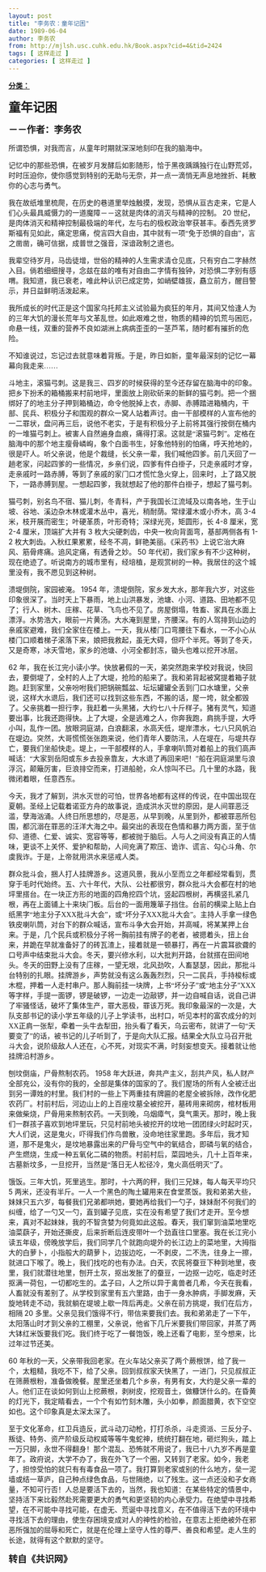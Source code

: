 ```yaml
---
layout: post
title: "李务农：童年记困"
date: 1989-06-04
author: 李务农
from: http://mjlsh.usc.cuhk.edu.hk/Book.aspx?cid=4&tid=2424
tags: [ 这样走过 ]
categories: [ 这样走过 ]
---
```


<div style="margin: 15px 10px 10px 0px;">
 <div>
  <span id="ctl00_ContentPlaceHolder1_chapter1_SubjectLabel" style="font-weight:bold;text-decoration:underline;">
   分类：
  </span>
 </div>
 <!--[if gte mso 9]><xml>
 <o:OfficeDocumentSettings>
  <o:AllowPNG/>
 </o:OfficeDocumentSettings>
</xml><![endif]-->
 <!--[if gte mso 9]><xml>
 <w:WordDocument>
  <w:View>Normal</w:View>
  <w:Zoom>0</w:Zoom>
  <w:TrackMoves/>
  <w:TrackFormatting/>
  <w:PunctuationKerning/>
  <w:ValidateAgainstSchemas/>
  <w:SaveIfXMLInvalid>false</w:SaveIfXMLInvalid>
  <w:IgnoreMixedContent>false</w:IgnoreMixedContent>
  <w:AlwaysShowPlaceholderText>false</w:AlwaysShowPlaceholderText>
  <w:DoNotPromoteQF/>
  <w:LidThemeOther>EN-US</w:LidThemeOther>
  <w:LidThemeAsian>JA</w:LidThemeAsian>
  <w:LidThemeComplexScript>X-NONE</w:LidThemeComplexScript>
  <w:Compatibility>
   <w:BreakWrappedTables/>
   <w:SnapToGridInCell/>
   <w:WrapTextWithPunct/>
   <w:UseAsianBreakRules/>
   <w:DontGrowAutofit/>
   <w:SplitPgBreakAndParaMark/>
   <w:EnableOpenTypeKerning/>
   <w:DontFlipMirrorIndents/>
   <w:OverrideTableStyleHps/>
   <w:UseFELayout/>
  </w:Compatibility>
  <m:mathPr>
   <m:mathFont m:val="Cambria Math"/>
   <m:brkBin m:val="before"/>
   <m:brkBinSub m:val="&#45;-"/>
   <m:smallFrac m:val="off"/>
   <m:dispDef/>
   <m:lMargin m:val="0"/>
   <m:rMargin m:val="0"/>
   <m:defJc m:val="centerGroup"/>
   <m:wrapIndent m:val="1440"/>
   <m:intLim m:val="subSup"/>
   <m:naryLim m:val="undOvr"/>
  </m:mathPr></w:WordDocument>
</xml><![endif]-->
 <!--[if gte mso 9]><xml>
 <w:LatentStyles DefLockedState="false" DefUnhideWhenUsed="true"
  DefSemiHidden="true" DefQFormat="false" DefPriority="99"
  LatentStyleCount="276">
  <w:LsdException Locked="false" Priority="0" SemiHidden="false"
   UnhideWhenUsed="false" QFormat="true" Name="Normal"/>
  <w:LsdException Locked="false" Priority="9" SemiHidden="false"
   UnhideWhenUsed="false" QFormat="true" Name="heading 1"/>
  <w:LsdException Locked="false" Priority="9" QFormat="true" Name="heading 2"/>
  <w:LsdException Locked="false" Priority="9" QFormat="true" Name="heading 3"/>
  <w:LsdException Locked="false" Priority="9" QFormat="true" Name="heading 4"/>
  <w:LsdException Locked="false" Priority="9" QFormat="true" Name="heading 5"/>
  <w:LsdException Locked="false" Priority="9" QFormat="true" Name="heading 6"/>
  <w:LsdException Locked="false" Priority="9" QFormat="true" Name="heading 7"/>
  <w:LsdException Locked="false" Priority="9" QFormat="true" Name="heading 8"/>
  <w:LsdException Locked="false" Priority="9" QFormat="true" Name="heading 9"/>
  <w:LsdException Locked="false" Priority="39" Name="toc 1"/>
  <w:LsdException Locked="false" Priority="39" Name="toc 2"/>
  <w:LsdException Locked="false" Priority="39" Name="toc 3"/>
  <w:LsdException Locked="false" Priority="39" Name="toc 4"/>
  <w:LsdException Locked="false" Priority="39" Name="toc 5"/>
  <w:LsdException Locked="false" Priority="39" Name="toc 6"/>
  <w:LsdException Locked="false" Priority="39" Name="toc 7"/>
  <w:LsdException Locked="false" Priority="39" Name="toc 8"/>
  <w:LsdException Locked="false" Priority="39" Name="toc 9"/>
  <w:LsdException Locked="false" Priority="35" QFormat="true" Name="caption"/>
  <w:LsdException Locked="false" Priority="10" SemiHidden="false"
   UnhideWhenUsed="false" QFormat="true" Name="Title"/>
  <w:LsdException Locked="false" Priority="0" Name="Default Paragraph Font"/>
  <w:LsdException Locked="false" Priority="11" SemiHidden="false"
   UnhideWhenUsed="false" QFormat="true" Name="Subtitle"/>
  <w:LsdException Locked="false" Priority="22" SemiHidden="false"
   UnhideWhenUsed="false" QFormat="true" Name="Strong"/>
  <w:LsdException Locked="false" Priority="20" SemiHidden="false"
   UnhideWhenUsed="false" QFormat="true" Name="Emphasis"/>
  <w:LsdException Locked="false" Priority="59" SemiHidden="false"
   UnhideWhenUsed="false" Name="Table Grid"/>
  <w:LsdException Locked="false" UnhideWhenUsed="false" Name="Placeholder Text"/>
  <w:LsdException Locked="false" Priority="1" SemiHidden="false"
   UnhideWhenUsed="false" QFormat="true" Name="No Spacing"/>
  <w:LsdException Locked="false" Priority="60" SemiHidden="false"
   UnhideWhenUsed="false" Name="Light Shading"/>
  <w:LsdException Locked="false" Priority="61" SemiHidden="false"
   UnhideWhenUsed="false" Name="Light List"/>
  <w:LsdException Locked="false" Priority="62" SemiHidden="false"
   UnhideWhenUsed="false" Name="Light Grid"/>
  <w:LsdException Locked="false" Priority="63" SemiHidden="false"
   UnhideWhenUsed="false" Name="Medium Shading 1"/>
  <w:LsdException Locked="false" Priority="64" SemiHidden="false"
   UnhideWhenUsed="false" Name="Medium Shading 2"/>
  <w:LsdException Locked="false" Priority="65" SemiHidden="false"
   UnhideWhenUsed="false" Name="Medium List 1"/>
  <w:LsdException Locked="false" Priority="66" SemiHidden="false"
   UnhideWhenUsed="false" Name="Medium List 2"/>
  <w:LsdException Locked="false" Priority="67" SemiHidden="false"
   UnhideWhenUsed="false" Name="Medium Grid 1"/>
  <w:LsdException Locked="false" Priority="68" SemiHidden="false"
   UnhideWhenUsed="false" Name="Medium Grid 2"/>
  <w:LsdException Locked="false" Priority="69" SemiHidden="false"
   UnhideWhenUsed="false" Name="Medium Grid 3"/>
  <w:LsdException Locked="false" Priority="70" SemiHidden="false"
   UnhideWhenUsed="false" Name="Dark List"/>
  <w:LsdException Locked="false" Priority="71" SemiHidden="false"
   UnhideWhenUsed="false" Name="Colorful Shading"/>
  <w:LsdException Locked="false" Priority="72" SemiHidden="false"
   UnhideWhenUsed="false" Name="Colorful List"/>
  <w:LsdException Locked="false" Priority="73" SemiHidden="false"
   UnhideWhenUsed="false" Name="Colorful Grid"/>
  <w:LsdException Locked="false" Priority="60" SemiHidden="false"
   UnhideWhenUsed="false" Name="Light Shading Accent 1"/>
  <w:LsdException Locked="false" Priority="61" SemiHidden="false"
   UnhideWhenUsed="false" Name="Light List Accent 1"/>
  <w:LsdException Locked="false" Priority="62" SemiHidden="false"
   UnhideWhenUsed="false" Name="Light Grid Accent 1"/>
  <w:LsdException Locked="false" Priority="63" SemiHidden="false"
   UnhideWhenUsed="false" Name="Medium Shading 1 Accent 1"/>
  <w:LsdException Locked="false" Priority="64" SemiHidden="false"
   UnhideWhenUsed="false" Name="Medium Shading 2 Accent 1"/>
  <w:LsdException Locked="false" Priority="65" SemiHidden="false"
   UnhideWhenUsed="false" Name="Medium List 1 Accent 1"/>
  <w:LsdException Locked="false" UnhideWhenUsed="false" Name="Revision"/>
  <w:LsdException Locked="false" Priority="34" SemiHidden="false"
   UnhideWhenUsed="false" QFormat="true" Name="List Paragraph"/>
  <w:LsdException Locked="false" Priority="29" SemiHidden="false"
   UnhideWhenUsed="false" QFormat="true" Name="Quote"/>
  <w:LsdException Locked="false" Priority="30" SemiHidden="false"
   UnhideWhenUsed="false" QFormat="true" Name="Intense Quote"/>
  <w:LsdException Locked="false" Priority="66" SemiHidden="false"
   UnhideWhenUsed="false" Name="Medium List 2 Accent 1"/>
  <w:LsdException Locked="false" Priority="67" SemiHidden="false"
   UnhideWhenUsed="false" Name="Medium Grid 1 Accent 1"/>
  <w:LsdException Locked="false" Priority="68" SemiHidden="false"
   UnhideWhenUsed="false" Name="Medium Grid 2 Accent 1"/>
  <w:LsdException Locked="false" Priority="69" SemiHidden="false"
   UnhideWhenUsed="false" Name="Medium Grid 3 Accent 1"/>
  <w:LsdException Locked="false" Priority="70" SemiHidden="false"
   UnhideWhenUsed="false" Name="Dark List Accent 1"/>
  <w:LsdException Locked="false" Priority="71" SemiHidden="false"
   UnhideWhenUsed="false" Name="Colorful Shading Accent 1"/>
  <w:LsdException Locked="false" Priority="72" SemiHidden="false"
   UnhideWhenUsed="false" Name="Colorful List Accent 1"/>
  <w:LsdException Locked="false" Priority="73" SemiHidden="false"
   UnhideWhenUsed="false" Name="Colorful Grid Accent 1"/>
  <w:LsdException Locked="false" Priority="60" SemiHidden="false"
   UnhideWhenUsed="false" Name="Light Shading Accent 2"/>
  <w:LsdException Locked="false" Priority="61" SemiHidden="false"
   UnhideWhenUsed="false" Name="Light List Accent 2"/>
  <w:LsdException Locked="false" Priority="62" SemiHidden="false"
   UnhideWhenUsed="false" Name="Light Grid Accent 2"/>
  <w:LsdException Locked="false" Priority="63" SemiHidden="false"
   UnhideWhenUsed="false" Name="Medium Shading 1 Accent 2"/>
  <w:LsdException Locked="false" Priority="64" SemiHidden="false"
   UnhideWhenUsed="false" Name="Medium Shading 2 Accent 2"/>
  <w:LsdException Locked="false" Priority="65" SemiHidden="false"
   UnhideWhenUsed="false" Name="Medium List 1 Accent 2"/>
  <w:LsdException Locked="false" Priority="66" SemiHidden="false"
   UnhideWhenUsed="false" Name="Medium List 2 Accent 2"/>
  <w:LsdException Locked="false" Priority="67" SemiHidden="false"
   UnhideWhenUsed="false" Name="Medium Grid 1 Accent 2"/>
  <w:LsdException Locked="false" Priority="68" SemiHidden="false"
   UnhideWhenUsed="false" Name="Medium Grid 2 Accent 2"/>
  <w:LsdException Locked="false" Priority="69" SemiHidden="false"
   UnhideWhenUsed="false" Name="Medium Grid 3 Accent 2"/>
  <w:LsdException Locked="false" Priority="70" SemiHidden="false"
   UnhideWhenUsed="false" Name="Dark List Accent 2"/>
  <w:LsdException Locked="false" Priority="71" SemiHidden="false"
   UnhideWhenUsed="false" Name="Colorful Shading Accent 2"/>
  <w:LsdException Locked="false" Priority="72" SemiHidden="false"
   UnhideWhenUsed="false" Name="Colorful List Accent 2"/>
  <w:LsdException Locked="false" Priority="73" SemiHidden="false"
   UnhideWhenUsed="false" Name="Colorful Grid Accent 2"/>
  <w:LsdException Locked="false" Priority="60" SemiHidden="false"
   UnhideWhenUsed="false" Name="Light Shading Accent 3"/>
  <w:LsdException Locked="false" Priority="61" SemiHidden="false"
   UnhideWhenUsed="false" Name="Light List Accent 3"/>
  <w:LsdException Locked="false" Priority="62" SemiHidden="false"
   UnhideWhenUsed="false" Name="Light Grid Accent 3"/>
  <w:LsdException Locked="false" Priority="63" SemiHidden="false"
   UnhideWhenUsed="false" Name="Medium Shading 1 Accent 3"/>
  <w:LsdException Locked="false" Priority="64" SemiHidden="false"
   UnhideWhenUsed="false" Name="Medium Shading 2 Accent 3"/>
  <w:LsdException Locked="false" Priority="65" SemiHidden="false"
   UnhideWhenUsed="false" Name="Medium List 1 Accent 3"/>
  <w:LsdException Locked="false" Priority="66" SemiHidden="false"
   UnhideWhenUsed="false" Name="Medium List 2 Accent 3"/>
  <w:LsdException Locked="false" Priority="67" SemiHidden="false"
   UnhideWhenUsed="false" Name="Medium Grid 1 Accent 3"/>
  <w:LsdException Locked="false" Priority="68" SemiHidden="false"
   UnhideWhenUsed="false" Name="Medium Grid 2 Accent 3"/>
  <w:LsdException Locked="false" Priority="69" SemiHidden="false"
   UnhideWhenUsed="false" Name="Medium Grid 3 Accent 3"/>
  <w:LsdException Locked="false" Priority="70" SemiHidden="false"
   UnhideWhenUsed="false" Name="Dark List Accent 3"/>
  <w:LsdException Locked="false" Priority="71" SemiHidden="false"
   UnhideWhenUsed="false" Name="Colorful Shading Accent 3"/>
  <w:LsdException Locked="false" Priority="72" SemiHidden="false"
   UnhideWhenUsed="false" Name="Colorful List Accent 3"/>
  <w:LsdException Locked="false" Priority="73" SemiHidden="false"
   UnhideWhenUsed="false" Name="Colorful Grid Accent 3"/>
  <w:LsdException Locked="false" Priority="60" SemiHidden="false"
   UnhideWhenUsed="false" Name="Light Shading Accent 4"/>
  <w:LsdException Locked="false" Priority="61" SemiHidden="false"
   UnhideWhenUsed="false" Name="Light List Accent 4"/>
  <w:LsdException Locked="false" Priority="62" SemiHidden="false"
   UnhideWhenUsed="false" Name="Light Grid Accent 4"/>
  <w:LsdException Locked="false" Priority="63" SemiHidden="false"
   UnhideWhenUsed="false" Name="Medium Shading 1 Accent 4"/>
  <w:LsdException Locked="false" Priority="64" SemiHidden="false"
   UnhideWhenUsed="false" Name="Medium Shading 2 Accent 4"/>
  <w:LsdException Locked="false" Priority="65" SemiHidden="false"
   UnhideWhenUsed="false" Name="Medium List 1 Accent 4"/>
  <w:LsdException Locked="false" Priority="66" SemiHidden="false"
   UnhideWhenUsed="false" Name="Medium List 2 Accent 4"/>
  <w:LsdException Locked="false" Priority="67" SemiHidden="false"
   UnhideWhenUsed="false" Name="Medium Grid 1 Accent 4"/>
  <w:LsdException Locked="false" Priority="68" SemiHidden="false"
   UnhideWhenUsed="false" Name="Medium Grid 2 Accent 4"/>
  <w:LsdException Locked="false" Priority="69" SemiHidden="false"
   UnhideWhenUsed="false" Name="Medium Grid 3 Accent 4"/>
  <w:LsdException Locked="false" Priority="70" SemiHidden="false"
   UnhideWhenUsed="false" Name="Dark List Accent 4"/>
  <w:LsdException Locked="false" Priority="71" SemiHidden="false"
   UnhideWhenUsed="false" Name="Colorful Shading Accent 4"/>
  <w:LsdException Locked="false" Priority="72" SemiHidden="false"
   UnhideWhenUsed="false" Name="Colorful List Accent 4"/>
  <w:LsdException Locked="false" Priority="73" SemiHidden="false"
   UnhideWhenUsed="false" Name="Colorful Grid Accent 4"/>
  <w:LsdException Locked="false" Priority="60" SemiHidden="false"
   UnhideWhenUsed="false" Name="Light Shading Accent 5"/>
  <w:LsdException Locked="false" Priority="61" SemiHidden="false"
   UnhideWhenUsed="false" Name="Light List Accent 5"/>
  <w:LsdException Locked="false" Priority="62" SemiHidden="false"
   UnhideWhenUsed="false" Name="Light Grid Accent 5"/>
  <w:LsdException Locked="false" Priority="63" SemiHidden="false"
   UnhideWhenUsed="false" Name="Medium Shading 1 Accent 5"/>
  <w:LsdException Locked="false" Priority="64" SemiHidden="false"
   UnhideWhenUsed="false" Name="Medium Shading 2 Accent 5"/>
  <w:LsdException Locked="false" Priority="65" SemiHidden="false"
   UnhideWhenUsed="false" Name="Medium List 1 Accent 5"/>
  <w:LsdException Locked="false" Priority="66" SemiHidden="false"
   UnhideWhenUsed="false" Name="Medium List 2 Accent 5"/>
  <w:LsdException Locked="false" Priority="67" SemiHidden="false"
   UnhideWhenUsed="false" Name="Medium Grid 1 Accent 5"/>
  <w:LsdException Locked="false" Priority="68" SemiHidden="false"
   UnhideWhenUsed="false" Name="Medium Grid 2 Accent 5"/>
  <w:LsdException Locked="false" Priority="69" SemiHidden="false"
   UnhideWhenUsed="false" Name="Medium Grid 3 Accent 5"/>
  <w:LsdException Locked="false" Priority="70" SemiHidden="false"
   UnhideWhenUsed="false" Name="Dark List Accent 5"/>
  <w:LsdException Locked="false" Priority="71" SemiHidden="false"
   UnhideWhenUsed="false" Name="Colorful Shading Accent 5"/>
  <w:LsdException Locked="false" Priority="72" SemiHidden="false"
   UnhideWhenUsed="false" Name="Colorful List Accent 5"/>
  <w:LsdException Locked="false" Priority="73" SemiHidden="false"
   UnhideWhenUsed="false" Name="Colorful Grid Accent 5"/>
  <w:LsdException Locked="false" Priority="60" SemiHidden="false"
   UnhideWhenUsed="false" Name="Light Shading Accent 6"/>
  <w:LsdException Locked="false" Priority="61" SemiHidden="false"
   UnhideWhenUsed="false" Name="Light List Accent 6"/>
  <w:LsdException Locked="false" Priority="62" SemiHidden="false"
   UnhideWhenUsed="false" Name="Light Grid Accent 6"/>
  <w:LsdException Locked="false" Priority="63" SemiHidden="false"
   UnhideWhenUsed="false" Name="Medium Shading 1 Accent 6"/>
  <w:LsdException Locked="false" Priority="64" SemiHidden="false"
   UnhideWhenUsed="false" Name="Medium Shading 2 Accent 6"/>
  <w:LsdException Locked="false" Priority="65" SemiHidden="false"
   UnhideWhenUsed="false" Name="Medium List 1 Accent 6"/>
  <w:LsdException Locked="false" Priority="66" SemiHidden="false"
   UnhideWhenUsed="false" Name="Medium List 2 Accent 6"/>
  <w:LsdException Locked="false" Priority="67" SemiHidden="false"
   UnhideWhenUsed="false" Name="Medium Grid 1 Accent 6"/>
  <w:LsdException Locked="false" Priority="68" SemiHidden="false"
   UnhideWhenUsed="false" Name="Medium Grid 2 Accent 6"/>
  <w:LsdException Locked="false" Priority="69" SemiHidden="false"
   UnhideWhenUsed="false" Name="Medium Grid 3 Accent 6"/>
  <w:LsdException Locked="false" Priority="70" SemiHidden="false"
   UnhideWhenUsed="false" Name="Dark List Accent 6"/>
  <w:LsdException Locked="false" Priority="71" SemiHidden="false"
   UnhideWhenUsed="false" Name="Colorful Shading Accent 6"/>
  <w:LsdException Locked="false" Priority="72" SemiHidden="false"
   UnhideWhenUsed="false" Name="Colorful List Accent 6"/>
  <w:LsdException Locked="false" Priority="73" SemiHidden="false"
   UnhideWhenUsed="false" Name="Colorful Grid Accent 6"/>
  <w:LsdException Locked="false" Priority="19" SemiHidden="false"
   UnhideWhenUsed="false" QFormat="true" Name="Subtle Emphasis"/>
  <w:LsdException Locked="false" Priority="21" SemiHidden="false"
   UnhideWhenUsed="false" QFormat="true" Name="Intense Emphasis"/>
  <w:LsdException Locked="false" Priority="31" SemiHidden="false"
   UnhideWhenUsed="false" QFormat="true" Name="Subtle Reference"/>
  <w:LsdException Locked="false" Priority="32" SemiHidden="false"
   UnhideWhenUsed="false" QFormat="true" Name="Intense Reference"/>
  <w:LsdException Locked="false" Priority="33" SemiHidden="false"
   UnhideWhenUsed="false" QFormat="true" Name="Book Title"/>
  <w:LsdException Locked="false" Priority="37" Name="Bibliography"/>
  <w:LsdException Locked="false" Priority="39" QFormat="true" Name="TOC Heading"/>
 </w:LatentStyles>
</xml><![endif]-->
 <!--[if gte mso 10]>
<style>
 /* Style Definitions */
table.MsoNormalTable
	{mso-style-name:"Table Normal";
	mso-tstyle-rowband-size:0;
	mso-tstyle-colband-size:0;
	mso-style-noshow:yes;
	mso-style-priority:99;
	mso-style-parent:"";
	mso-padding-alt:0in 5.4pt 0in 5.4pt;
	mso-para-margin:0in;
	mso-para-margin-bottom:.0001pt;
	mso-pagination:widow-orphan;
	font-size:10.0pt;
	font-family:"Times New Roman";}
</style>
<![endif]-->
 <!--StartFragment-->
 <p class="MsoNormal">
  <o:p>
  </o:p>
 </p>
 <p class="MsoNormal">
  <b>
   <span lang="ZH-CN" style='font-family:宋体;mso-ascii-font-family:
"Times New Roman"'>
    <font size="5">
     童年记困
    </font>
   </span>
   <o:p>
   </o:p>
  </b>
 </p>
 <p class="MsoNormal">
  <b>
   <span lang="ZH-CN" style='font-family:宋体;mso-ascii-font-family:
"Times New Roman"'>
    <font size="4">
     －－作者：李务农
    </font>
   </span>
   <o:p>
   </o:p>
  </b>
 </p>
 <p class="MsoNormal">
  <o:p>
  </o:p>
 </p>
 <p class="MsoNormal">
  <span lang="ZH-CN" style='font-family:宋体;mso-ascii-font-family:
"Times New Roman"'>
   所谓恐惧，对我而言，从童年时期就深深地刻印在我的脑海中。
  </span>
  <o:p>
  </o:p>
 </p>
 <p class="MsoNormal">
  <span lang="ZH-CN" style='font-family:宋体;mso-ascii-font-family:
"Times New Roman"'>
   记忆中的那些恐惧，在被岁月发酵后如影随形，恰于黑夜踽踽独行在山野荒郊，时时压迫你，使你感觉到特别的无助与无奈，并一点一滴悄无声息地挫折、耗散你的心志与勇气。
  </span>
  <o:p>
  </o:p>
 </p>
 <p class="MsoNormal">
  <span lang="ZH-CN" style='font-family:宋体;mso-ascii-font-family:
"Times New Roman"'>
   我在故纸堆里梳爬，在历史的巷道里举烛触摸，发现，恐惧从亘古走来，它是人们心头最具威慑力的一道魔障－－这就是肉体的消灭与精神的控制。
  </span>
  20
  <span lang="ZH-CN" style='font-family:宋体;mso-ascii-font-family:"Times New Roman"'>
   世纪，是肉体消灭和精神控制最极端的年代，左与右的极权政治宰获甚丰。泰西先贤罗斯福有见如此，痛定思痛，傥言四大自由，其中就有一项“免于恐惧的自由”，言之凿凿，确可信据，成普世之强音，深谙政制之道也。
  </span>
  <o:p>
  </o:p>
 </p>
 <p class="MsoNormal">
  <span lang="ZH-CN" style='font-family:宋体;mso-ascii-font-family:
"Times New Roman"'>
   我辈空待岁月，马齿徒增，世俗的精神的人生需求清仓见底，只有穷白二字赫然入目。倘若细细搜寻，念兹在兹的唯有对自由二字情有独钟，对恐惧二字别有感喟。我知道，我已衰老，唯此种认识已成定势，如峭壁雄拔，矗立前方，醒目警示，并日益鲜明活泼起来。
  </span>
  <o:p>
  </o:p>
 </p>
 <p class="MsoNormal">
  <span lang="ZH-CN" style='font-family:宋体;mso-ascii-font-family:
"Times New Roman"'>
   我所成长的时代正是这个国家乌托邦主义试验最为疯狂的年月，其间又恰逢人为的三年大饥的漫长荒年与文革乱世。如此艰难之世，物质的精神的饥荒与困厄，命悬一线，双重的营养不良如湖洲上病病歪歪的一茎芦苇，随时都有摧折的危险。
  </span>
  <o:p>
  </o:p>
 </p>
 <p class="MsoNormal">
  <span lang="ZH-CN" style='font-family:宋体;mso-ascii-font-family:
"Times New Roman"'>
   不知谁说过，忘记过去就意味着背叛。于是，昨日如新，童年最深刻的记忆一幕幕向我走来……
  </span>
  <o:p>
  </o:p>
 </p>
 <p class="MsoNormal">
  <span lang="ZH-CN" style='font-family:宋体;mso-ascii-font-family:
"Times New Roman"'>
   斗地主，滚猫弓刺。这是我三、四岁的时候获得的至今还存留在脑海中的印象。把乡下扮禾的箱桶搬来村前地坪，里面放上刚砍斫来的新鲜的猫弓刺。把一个捆绑好了的地主分子押到箱桶边，命令他脱掉上衣，赤脚、赤膊踏进箱桶内，干部、民兵、积极分子和围观的群众一窝人站着声讨。由一干部模样的人宣布他的一二罪状，盘问再三后，说他不老实，于是有积极分子上前将其强行按倒在桶内的一堆猫弓刺上。被害人自然遍身血痕，痛得打滚。这就是“滚猫弓刺”。定格在脑海中的那个地主瘦骨嶙峋，象个白面书生，好象他特别的怕痛，呼天抢地的，很是吓人。听父亲说，他是个裁缝，长父亲一辈，我们喊他四爹。前几天回了一趟老家，问起四爹的一些情况，乡亲们说，四爹有件白褂子，只走亲戚时才穿，走亲戚时一路赤膊，等到了亲戚的家门口才慌忙急火穿上，回来时，上了路又脱下，一路赤膊到屋。一想起四爹，我就想起了他的那件白褂子，想起了猫弓刺。
  </span>
  <o:p>
  </o:p>
 </p>
 <p class="MsoNormal">
  <span lang="ZH-CN" style='font-family:宋体;mso-ascii-font-family:
"Times New Roman"'>
   猫弓刺，别名鸟不宿、猫儿刺，冬青科，产于我国长江流域及以南各地，生于山坡、谷地、溪边杂木林或灌木丛中，喜光，稍耐荫。常绿灌木或小乔木，高
  </span>
  3-4
  <span lang="ZH-CN" style='font-family:宋体;mso-ascii-font-family:"Times New Roman"'>
   米，枝开展而密生；叶硬革质，叶形奇特；深绿光亮，矩圆形，长
  </span>
  4-8
  <span lang="ZH-CN" style='font-family:宋体;mso-ascii-font-family:"Times New Roman"'>
   厘米，宽
  </span>
  2-4
  <span lang="ZH-CN" style='font-family:宋体;mso-ascii-font-family:"Times New Roman"'>
   厘米，顶端扩大并有
  </span>
  3
  <span lang="ZH-CN" style='font-family:宋体;mso-ascii-font-family:"Times New Roman"'>
   枚大尖硬刺齿，中央一枚向背面弯，基部两侧各有
  </span>
  1-2
  <span lang="ZH-CN" style='font-family:宋体;mso-ascii-font-family:"Times New Roman"'>
   枚大刺齿。入秋红果累累，经冬不凋，鲜艳美丽。《采药书》上说它治大麻风、筋骨疼痛。追风定痛，有透骨之妙。
  </span>
  50
  <span lang="ZH-CN" style='font-family:宋体;mso-ascii-font-family:"Times New Roman"'>
   年代初，我们家乡有不少这种树，现在绝迹了。听说南方的城市里有，经培植，是观赏树的一种。我居住的这个城里没有，我不愿见到这种树。
  </span>
  <o:p>
  </o:p>
 </p>
 <p class="MsoNormal">
  <span lang="ZH-CN" style='font-family:宋体;mso-ascii-font-family:
"Times New Roman"'>
   溃堤倒院，家园被淹。
  </span>
  1954
  <span lang="ZH-CN" style='font-family:
宋体;mso-ascii-font-family:"Times New Roman"'>
   年，溃堤倒院，家乡发大水，那年我六岁，对这些印象很深了。当时天上下暴雨，地上山洪暴发，池塘、小河、道路、田地都不见了；行人、树木、庄稼、花草、飞鸟也不见了。房屋倒塌，牲畜、家具在水面上漂浮。水势浩大，眼前一片黄汤。大水淹到屋里，齐腰深。有的人驾排到山边的亲戚家避难，我们全家住在楼上。一天，我从楼门口弯腰往下看水，一不小心从楼门口顺着梯子滚落下来，娘把我救起，虽无大碍，但吓个半死。等到了冬天，又是奇寒，冰天雪地，家乡的池塘、小河全都封冻，锄头也难以挖开冰层。
  </span>
  <o:p>
  </o:p>
 </p>
 <p class="MsoNormal">
  62
  <span lang="ZH-CN" style='font-family:宋体;mso-ascii-font-family:
"Times New Roman"'>
   年，我在长江完小读小学。快放暑假的一天，弟突然跑来学校对我说，快回去，要倒堤了，全村的人上了大堤，抢险的船来了。我和弟背起被窝提着箱子就跑。赶到家里，父亲吩咐我们把锅碗瓢盆、坛坛罐罐全丢到门口水塘里，父亲说，这样大水退后，我们还可以找到这些东西，不搬的话，屋一垮，就全都毁了。父亲挑着一担行李，我赶着一头黑猪，大约七八十斤样子。猪有灵气，知道要出事，比我还跑得快。上了大堤，全是逃难之人，你奔我跑，肩挑手提，大呼小叫，乱作一团。放眼洞庭湖，白浪翻滚，水高天低，堤岸漂水，七八只风帆泊在堤边。突然，大哥慌慌张张跑来说，他们青年人要防汛，人在堤在，与堤共存亡，要我们坐船快走。堤上，一干部模样的人，手拿喇叭筒对着船上的我们高声喊话：“大家到岳阳或东乡去投亲靠友，大水退了再回来吧！”船在洞庭湖里与浪浮沉，颠簸厉害，巨浪排空而来，打进船舱，众人惊叫不已。几十里的水路，我微闭着眼，任意西东。
  </span>
  <o:p>
  </o:p>
 </p>
 <p class="MsoNormal">
  <span lang="ZH-CN" style='font-family:宋体;mso-ascii-font-family:
"Times New Roman"'>
   今天，我才了解到，洪水灭世的可怕，世界各地都有这样的传说，在中国出现在夏朝。圣经上记载着诺亚方舟的故事说，造成洪水灭世的原因，是人间罪恶泛滥，孽海汹涌。人终日所思想的，尽是恶，从早到晚，从里到外，都被罪恶所包围，都沉溺在罪恶的汪洋大海之中。最突出的表现在色情和暴力两方面，至于信仰、道德、仁爱、诚实、宽容等等，都被抛于脑后。人与人之间没有真正的人情味，更谈不上关怀、爱护和帮助，人间充满了欺压、诡诈、谎言、勾心斗角、尔虞我诈。于是，上帝就用洪水来惩戒人类。
  </span>
  <o:p>
  </o:p>
 </p>
 <p class="MsoNormal">
  <span lang="ZH-CN" style='font-family:宋体;mso-ascii-font-family:
"Times New Roman"'>
   群众批斗会，捆人打人挂牌游乡。这道风景，我从小至而立之年都经常看到，贯穿于毛时代始终。五、六十年代，大队、公社都很穷，群众批斗大会都在村的地坪里搭台。在一块正方形的地面的四角挖四个坑，竖起四根树，再横竖扎紧几根，再在上面铺上十来块门板。后台的一面用篾箪子挡住。台前的横梁上贴上白纸黑字“地主分子ХХХ批斗大会”，或“坏分子ХХХ批斗大会”。主持人手拿一绿色铁皮喇叭筒，对台下的群众喊话，宣布斗争大会开始，并高喊，将某某押上台来。于是，几个民兵或积极分子将一胸前挂有牌子的老者，被摁着头，扭上台来，并跪在早就准备好了的砖瓦渣上，接着就是一顿暴打，再在一片震耳欲聋的口号声中结束批斗大会。冬天，要兴修水利，以大批判开路，台就搭在田间地头。冬天的田野上没有了庄稼，一望无垠，北风劲吹，人畜瑟瑟，因此，那批斗台特别的扎眼。挂牌游乡，声势就没有这么轰轰烈烈，只一二民兵，手持梭标或木棍，押着一人走村串户。那人胸前挂一块牌，上书“坏分子”或“地主分子”ХХХ等字样，手提一面锣，锣是破锣，一边走一边敲锣，并一边自喊自话，说自己讲了牢骚怪话，破坏了集体生产，罪大恶极，罪该万死。我印象最深的一次是，大队支部书记的读小学五年级的儿子上学读书，出村口，听见本村的富农成分的刘ХХ正肩一张犁，牵着一头牛去犁田，抬头看了看天，乌云密布，就讲了一句“天要变了”的话，被书记的儿子听到了，于是向大队汇报。结果全大队立马召开批斗大会，说阶级敌人人还在，心不死，对现实不满，时刻妄想变天。接着就让他挂牌沿村游乡。
  </span>
  <o:p>
  </o:p>
 </p>
 <p class="MsoNormal">
  <span lang="ZH-CN" style='font-family:宋体;mso-ascii-font-family:
"Times New Roman"'>
   刨坟倒庙，尸骨熬制农药。
  </span>
  1958
  <span lang="ZH-CN" style='font-family:
宋体;mso-ascii-font-family:"Times New Roman"'>
   年大跃进，奔共产主义，刮共产风，私人财产全部充公，没有你的我的，全部是集体的国家的了。我们屋场的所有人全被迁出到另一谭姓的村里。我们村的一些上下两重挂有牌匾的老屋全被拆除，改作化肥农药厂。村前村后，河边山上的上百座坟墓全被挖开，墓砖用来砌房，棺材板用来做柴烧，尸骨用来熬制农药。一天到晚，乌烟瘴气，臭气熏天。那时，晚上我们一群孩子喜欢到地坪里玩，只见村前地头被挖开的坟地一团团绿火时起时灭，大人们说，这是鬼火，吓得我们作鸟兽散，没命地往家里跑。多年后，我才知道，那不是鬼火，是坟地暴露出来的尸骨与空气中的氧结合，即磷与氧的结合，产生燃烧，生成一种五氧化二磷的物质。村前村后，菜园地头，几十上百年来，古墓新坟多，一旦挖开，当然是“落日无人松径冷，鬼火高低明灭”了。
  </span>
  <o:p>
  </o:p>
 </p>
 <p class="MsoNormal">
  <span lang="ZH-CN" style='font-family:宋体;mso-ascii-font-family:
"Times New Roman"'>
   饿饭。三年大饥，死里逃生。那时，十六两的秤，我们三兄妹，每人每天平均只
  </span>
  5
  <span lang="ZH-CN" style='font-family:宋体;mso-ascii-font-family:"Times New Roman"'>
   两米，还没有半斤。一人一个黑色的陶土罐用来在食堂蒸饭。我和弟弟大些，妹妹只五六岁，每餐我们兄弟都哄她，要她再给我们一勺子，妹妹耐不何我们的纠缠，给了一勺又一勺，直到罐子见底，实在没有希望了我们才走开。至今想来，真对不起妹妹，我的不智贪婪为何竟如此这般。春天，我们窜到油菜地里吃油菜蕻子，开始还撕皮，后来折断后连皮带叶一个劲直往口里塞。我在长江完小读五年级，傍晚放学后，我们同学几个就跑向堤外的长江边上的菜地里，大拇指大的白萝卜，小指般大的葫萝卜，边拔边吃，一不剥皮，二不洗，往身上一擦，就进口下喉了。晚上，我们找吃的也有办法。白天，农民将蚕豆下种到地里，夜里，我们就潜往地里，刨开土灰，抠出发胀了的蚕豆，一边抠一边吃，临走时还抠满一荷包，一切都吃生的。孟子曰，人之所以异于禽兽者几希，今天在我看，人畜就没有差别了。从学校到家里有五六里路，由于一身水肿病，手脚发麻，天旋地转走不动，我就躺在堤坡上歇一阵后再走。父亲在前方挑堤，我们在后方，相隔
  </span>
  20
  <span lang="ZH-CN" style='font-family:宋体;mso-ascii-font-family:"Times New Roman"'>
   多里。父亲见我们饿得不行，带信来要我们去。我和弟弟走了一下午，太阳落山时才到父亲的工棚里，父亲说，他省下几斤米要我们带回家，并蒸了两大钵红米饭要我们吃。我们终于吃了一餐饱饭，晚上还看了电影，至今想来，比过年过节还美。
  </span>
  <o:p>
  </o:p>
 </p>
 <p class="MsoNormal">
  60
  <span lang="ZH-CN" style='font-family:宋体;mso-ascii-font-family:
"Times New Roman"'>
   年秋的一天，父亲带我回老家。在火车站父亲买了两个蕨根饼，给了我一个，太粗糙，我吃不下，给了父亲。回到叔叔家天快黑了，一进门，只见叔叔正在筛蕨根粉，准备做晚餐。屋里还坐着几个乡亲，有男有女，大约是父亲一辈的人。他们正在谈如何到山上挖蕨根，剥树皮，挖观音土，做糠饼什么的。在昏黄的灯光下，我定睛看去，一个个有如竹刻木雕，头小如拳，颜面腊黄，衣下空空如也。这个印象真是太深太深了。
  </span>
  <o:p>
  </o:p>
 </p>
 <p class="MsoNormal">
  <span lang="ZH-CN" style='font-family:宋体;mso-ascii-font-family:
"Times New Roman"'>
   至于文化革命，红卫兵造反，武斗动刀动枪，打打杀杀，斗走资派、三反分子、叛徒、特务、资产阶级反动权威等等牛鬼蛇神，统统打翻在地，砸烂狗头，踏上一万只脚，永世不得翻身！那个混乱、恐怖就不用说了，我已十八九岁不再是童年了。政府说，大学不办了，我在外飞了一个圈，又转到了老家。如今，我老了，担惊受怕的就只有有毒食品一项了。我打算到老家或别的什么地方，垒一泥墙或结一草庐，自己种点绿色食品，与世隔绝，以了残生。这一点还没和子女商量，不知可行否！人总是要活下去的，当然，我也知道：在某些特定的情景中，坚持活下来比毅然赴死需要更大的勇气和更坚韧的内心承受力。在绝望中寻找希望，在不可能中寻找可能，在虚无、荒诞中寻找意义，在不值得活下去的环境中寻找活下去的理由，使生存困境变成对人的神性的检验，在意志上拒绝被外在邪恶所强加的屈辱和死亡，就是在伦理上坚守人性的尊严、善良和希望。走人生的长途，就得有这个默默的坚守。
  </span>
  <o:p>
  </o:p>
 </p>
 <p class="MsoNormal">
  <o:p>
   <b>
    <font size="4">
    </font>
   </b>
  </o:p>
 </p>
 <p class="MsoNormal">
  <span lang="ZH-CN" style='font-family:宋体;mso-ascii-font-family:
"Times New Roman"'>
   <b>
    <font size="4">
     转自《共识网》
    </font>
   </b>
  </span>
  <o:p>
  </o:p>
 </p>
 <p class="MsoNormal">
  <o:p>
  </o:p>
 </p>
 <!--EndFragment-->
</div>

